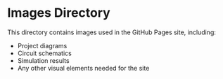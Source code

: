 # Images Directory

This directory contains images used in the GitHub Pages site, including:

- Project diagrams
- Circuit schematics
- Simulation results
- Any other visual elements needed for the site 